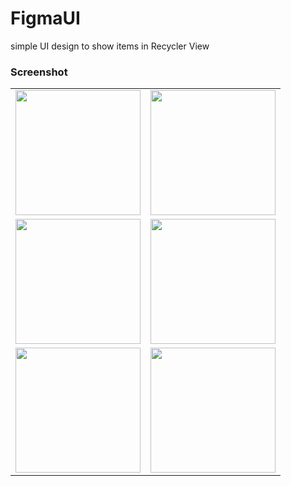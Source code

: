 # FigmaUI
simple UI design to show items in Recycler View

### Screenshot
<table>
  <tr>
    <td><img src="https://github.com/AhmedGamalRamadan/FigmaUI/assets/144063315/869d408b-9c62-47a4-8b4e-7e3210573502" width="200"></td>
    <td><img src="https://github.com/AhmedGamalRamadan/FigmaUI/assets/144063315/fa8df59f-b7ce-4bd0-889f-ccc642bb23f0" width="200"></td>
  </tr>
  <tr>
    <td><img src="https://github.com/AhmedGamalRamadan/FigmaUI/assets/144063315/97f04b76-3511-40fe-9baf-0a2c51108ad5" width="200"></td>
    <td><img src="https://github.com/AhmedGamalRamadan/FigmaUI/assets/144063315/851b53a1-abdf-4958-b745-becbb83bd14e" width="200"></td>
  </tr>
  <tr>
      <td><img src="https://github.com/AhmedGamalRamadan/FigmaUI/assets/144063315/14e4392f-b17f-4d15-9ce1-26e8e026c980" width="200"></td>
    <td><img src="https://github.com/AhmedGamalRamadan/FigmaUI/assets/144063315/864f80b5-84d0-4afd-900f-7ca6e12f03be" width="200"></td>
  </tr>
</table>

